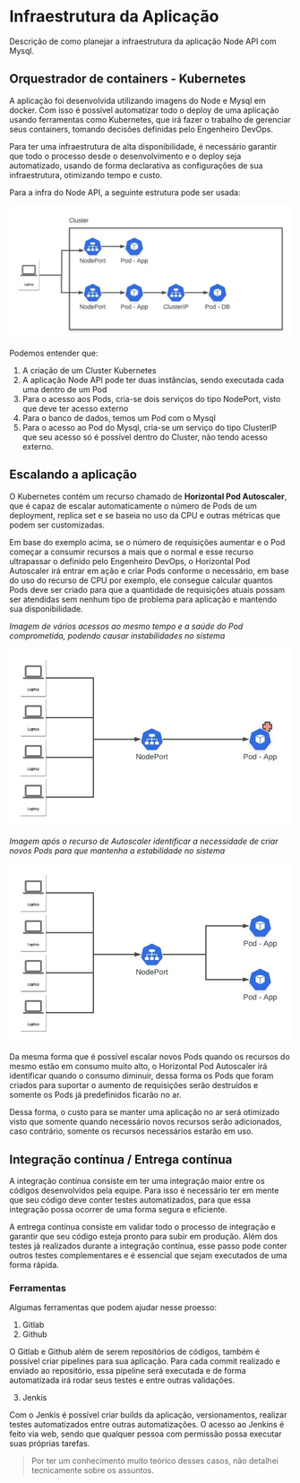 # Infraestrutura da Aplicação

Descrição de como planejar a infraestrutura da aplicação Node API com Mysql.

## Orquestrador de containers - Kubernetes

A aplicação foi desenvolvida utilizando imagens do Node e Mysql em docker. Com isso é possível automatizar todo o deploy de uma aplicação usando ferramentas como Kubernetes, que irá fazer o trabalho de gerenciar seus containers, tomando decisões definidas pelo Engenheiro DevOps.

Para ter uma infraestrutura de alta disponibilidade, é necessário garantir que todo o processo desde o desenvolvimento e o deploy seja automatizado, usando de forma declarativa as configurações de sua infraestrutura, otimizando tempo e custo.

Para a infra do Node API, a seguinte estrutura pode ser usada:

![Infraestrutura com Kubernetes](./images/infra-kubernetes.jpeg)

Podemos entender que:

1. A criação de um Cluster Kubernetes
2. A aplicação Node API pode ter duas instâncias, sendo executada cada uma dentro de um Pod
3. Para o acesso aos Pods, cria-se dois serviços do tipo NodePort, visto que deve ter acesso externo
4. Para o banco de dados, temos um Pod com o Mysql
5. Para o acesso ao Pod do Mysql, cria-se um serviço do tipo ClusterIP que seu acesso só é possível dentro do Cluster, não tendo acesso externo.

## Escalando a aplicação

O Kubernetes contém um recurso chamado de **Horizontal Pod Autoscaler**, que é capaz de escalar automaticamente o número de Pods de um deployment, replica set e se baseia no uso da CPU e outras métricas que podem ser customizadas.

Em base do exemplo acima, se o número de requisições aumentar e o Pod começar a consumir recursos a mais que o normal e esse recurso ultrapassar o definido pelo Engenheiro DevOps, o Horizontal Pod Autoscaler irá entrar em ação e criar Pods conforme o necessário, em base do uso do recurso de CPU por exemplo, ele consegue calcular quantos Pods deve ser criado para que a quantidade de requisições atuais possam ser atendidas sem nenhum tipo de problema para aplicação e mantendo sua disponibilidade.

*Imagem de vários acessos ao mesmo tempo e a saúde do Pod comprometida, podendo causar instabilidades no sistema*

![Infra Kubernetes com várias requisições](./images/infra-kubernetes-pods-com-alto-consumo.jpeg)

*Imagem após o recurso de Autoscaler identificar a necessidade de criar novos Pods para que mantenha a estabilidade no sistema*

![Infra Kubernetes com várias requisições](./images/infra-kubernetes-varias-requisicoes.jpeg)


Da mesma forma que é possível escalar novos Pods quando os recursos do mesmo estão em consumo muito alto, o Horizontal Pod Autoscaler irá identificar quando o consumo diminuir, dessa forma os Pods que foram criados para suportar o aumento de requisições serão destruídos e somente os Pods já predefinidos ficarão no ar.

Dessa forma, o custo para se manter uma aplicação no ar será otimizado visto que somente quando necessário novos recursos serão adicionados, caso contrário, somente os recursos necessários estarão em uso.

## Integração contínua / Entrega contínua

A integração contínua consiste em ter uma integração maior entre os códigos desenvolvidos pela equipe. Para isso é necessário ter em mente que seu código deve conter testes automatizados, para que essa integração possa ocorrer de uma forma segura e eficiente.

A entrega contínua consiste em validar todo o processo de integração e garantir que seu código esteja pronto para subir em produção. Além dos testes já realizados durante a integração contínua, esse passo pode conter outros testes complementares e é essencial que sejam executados de uma forma rápida.

### Ferramentas

Algumas ferramentas que podem ajudar nesse proesso:

1. Gitlab
2. Github

O Gitlab e Github além de serem repositórios de códigos, também é possível criar pipelines para sua aplicação. Para cada commit realizado e enviado ao repositório, essa pipeline será executada e de forma automatizada irá rodar seus testes e entre outras validações.

3. Jenkis

Com o Jenkis é possível criar builds da aplicação, versionamentos, realizar testes automatizados entre outras automatizações. O acesso ao Jenkins é feito via web, sendo que qualquer pessoa com permissão possa executar suas próprias tarefas.

> Por ter um conhecimento muito teórico desses casos, não detalhei tecnicamente sobre os assuntos.




